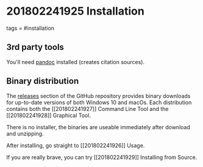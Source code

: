 # 201802241925 Installation
tags = #installation

## 3rd party tools &nbsp;&nbsp;&nbsp;&nbsp;&nbsp;&nbsp;&nbsp;&nbsp;&nbsp;&nbsp;&nbsp;&nbsp;&nbsp;&nbsp;&nbsp;&nbsp;&nbsp;&nbsp;&nbsp;&nbsp;&nbsp;&nbsp;&nbsp;&nbsp;&nbsp;&nbsp;&nbsp;&nbsp;&nbsp;&nbsp;&nbsp;&nbsp;&nbsp;&nbsp;&nbsp;&nbsp;&nbsp;&nbsp;&nbsp;&nbsp;&nbsp;&nbsp;&nbsp;&nbsp;&nbsp;&nbsp;&nbsp;&nbsp;&nbsp;&nbsp;&nbsp;&nbsp;

You'll need [pandoc](https://pandoc.org/installing.html) installed (creates citation sources).

## Binary distribution &nbsp;&nbsp;&nbsp;&nbsp;&nbsp;&nbsp;&nbsp;&nbsp;&nbsp;&nbsp;&nbsp;&nbsp;&nbsp;&nbsp;&nbsp;&nbsp;&nbsp;&nbsp;&nbsp;&nbsp;&nbsp;&nbsp;&nbsp;&nbsp;&nbsp;&nbsp;&nbsp;&nbsp;&nbsp;&nbsp;&nbsp;&nbsp;&nbsp;&nbsp;&nbsp;&nbsp;&nbsp;&nbsp;&nbsp;&nbsp;&nbsp;&nbsp;&nbsp;&nbsp;&nbsp;&nbsp;&nbsp;&nbsp;&nbsp;&nbsp;&nbsp;&nbsp;

The [releases](https://https://github.com/renerocksai/zk2setevi/releases) section of the GitHub repository provides binary downloads for up-to-date versions of both Windows 10 and macOs. Each distribution contains both the [[201802241927]] Command Line Tool and the [[201802241928]] Graphical Tool.

There is no installer, the binaries are useable immediately after download and unzipping.


After installing, go straight to [[201802241926]] Usage.

If you are really brave, you can try [[201802241929]] Installing from Source.
